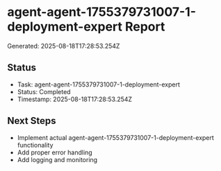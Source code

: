 # agent-agent-1755379731007-1-deployment-expert Report

Generated: 2025-08-18T17:28:53.254Z

## Status
- Task: agent-agent-1755379731007-1-deployment-expert
- Status: Completed
- Timestamp: 2025-08-18T17:28:53.254Z

## Next Steps
- Implement actual agent-agent-1755379731007-1-deployment-expert functionality
- Add proper error handling
- Add logging and monitoring
